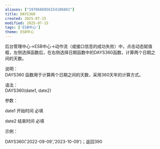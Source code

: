 ```yaml
---
aliases: ["1970686856154106881"]
title: DAYS360
created: 2025-07-15
modified: 2025-07-15
tags: ['ESB中心']
theme: ESB中心
---
```


后台管理中心->ESB中心->动作流（或接口信息的成功失败）中，点击动态赋值框，左侧选择函数后，在右侧选择日期函数中的DAYS360函数，计算两个日期之间的天数。

说明：  
DAYS360 函数用于计算两个日期之间的天数，采用360天年的计算方式。

语法：  
DAYS360(date1, date2)

参数：

date1 开始时间 必填

date2 结束时间 必填

示例：

DAYS360('2022-09-09','2023-10-09')；返回390